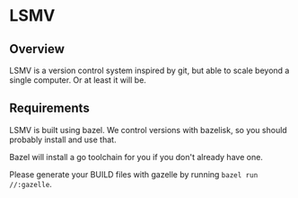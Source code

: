 # LSMV

## Overview

LSMV is a version control system inspired by git, but able to scale beyond a single computer. Or at least it will be.

## Requirements

LSMV is built using bazel. We control versions with bazelisk, so you should probably install and use that.

Bazel will install a go toolchain for you if you don't already have one.

Please generate your BUILD files with gazelle by running `bazel run //:gazelle`.
